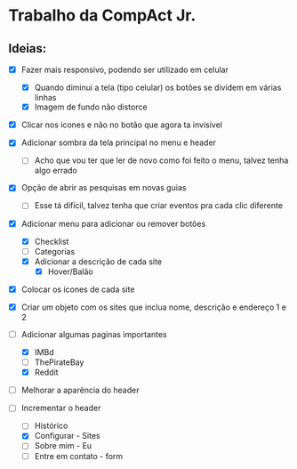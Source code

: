 # Trabalho da CompAct Jr.

## Ideias:

- [X] Fazer mais responsivo, podendo ser utilizado em celular
    - [X] Quando diminui a tela (tipo celular) os botões se dividem em várias linhas
    - [X] Imagem de fundo não distorce

- [X] Clicar nos icones e não no botão que agora ta invisível

- [X] Adicionar sombra da tela principal no menu e header
    - [ ] Acho que vou ter que ler de novo como foi feito o menu, talvez tenha algo errado

- [X] Opção de abrir as pesquisas em novas guias
    - [ ] Esse tá difícil, talvez tenha que criar eventos pra cada clic diferente

- [X] Adicionar menu para adicionar ou remover botões
    - [X] Checklist
    - [ ] Categorias
    - [X] Adicionar a descrição de cada site
        - [X] Hover/Balão

- [x] Colocar os ícones de cada site

- [x] Criar um objeto com os sites que inclua nome, descrição e endereço 1 e 2

- [ ] Adicionar algumas paginas importantes
    - [X] IMBd
    - [ ] ThePirateBay
    - [X] Reddit

- [ ] Melhorar a aparência do header

- [ ] Incrementar o header
    - [ ] Histórico
    - [X] Configurar - Sites
    - [ ] Sobre mim - Eu
    - [ ] Entre em contato - form